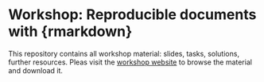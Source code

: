 # Workshop: Reproducible documents with {rmarkdown}

This repository contains all workshop material: slides, tasks, solutions, further resources.
Pleas visit the [workshop website](https://selinazitrone.github.io/intro-rmarkdown) to browse the material and download it.

